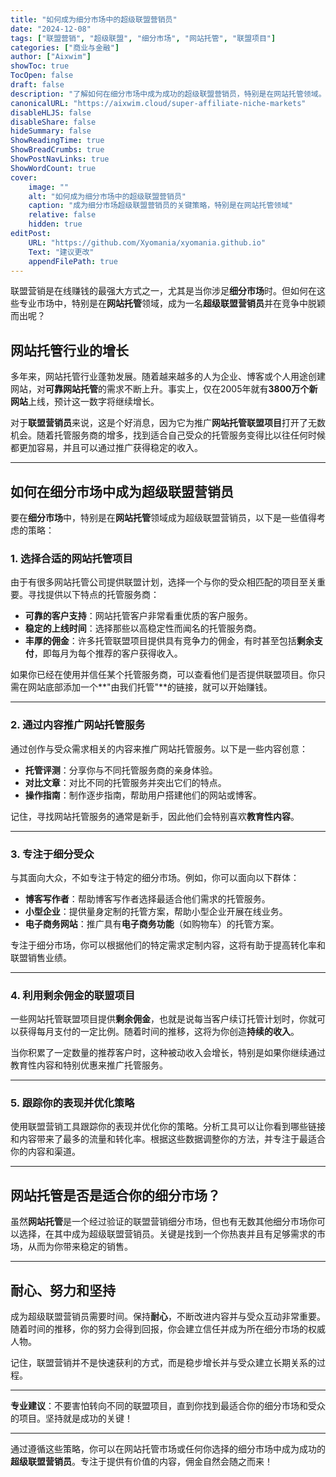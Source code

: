 ```yaml
---
title: "如何成为细分市场中的超级联盟营销员"
date: "2024-12-08"
tags: ["联盟营销", "超级联盟", "细分市场", "网站托管", "联盟项目"]
categories: ["商业与金融"]
author: ["Aixwim"]
showToc: true
TocOpen: false
draft: false
description: "了解如何在细分市场中成为成功的超级联盟营销员，特别是在网站托管领域。学习选择有利可图的联盟项目并获得稳定收入的关键策略。"
canonicalURL: "https://aixwim.cloud/super-affiliate-niche-markets"
disableHLJS: false
disableShare: false
hideSummary: false
ShowReadingTime: true
ShowBreadCrumbs: true
ShowPostNavLinks: true
ShowWordCount: true
cover:
    image: ""
    alt: "如何成为细分市场中的超级联盟营销员"
    caption: "成为细分市场超级联盟营销员的关键策略，特别是在网站托管领域"
    relative: false
    hidden: true
editPost:
    URL: "https://github.com/Xyomania/xyomania.github.io"
    Text: "建议更改"
    appendFilePath: true
---
```


联盟营销是在线赚钱的最强大方式之一，尤其是当你涉足**细分市场**时。但如何在这些专业市场中，特别是在**网站托管**领域，成为一名**超级联盟营销员**并在竞争中脱颖而出呢？

<!--more-->

## 网站托管行业的增长

多年来，网站托管行业蓬勃发展。随着越来越多的人为企业、博客或个人用途创建网站，对**可靠网站托管**的需求不断上升。事实上，仅在2005年就有**3800万个新网站**上线，预计这一数字将继续增长。

对于**联盟营销员**来说，这是个好消息，因为它为推广**网站托管联盟项目**打开了无数机会。随着托管服务商的增多，找到适合自己受众的托管服务变得比以往任何时候都更加容易，并且可以通过推广获得稳定的收入。

---

## 如何在细分市场中成为超级联盟营销员

要在**细分市场**中，特别是在**网站托管**领域成为超级联盟营销员，以下是一些值得考虑的策略：

### 1. **选择合适的网站托管项目**

由于有很多网站托管公司提供联盟计划，选择一个与你的受众相匹配的项目至关重要。寻找提供以下特点的托管服务商：

- **可靠的客户支持**：网站托管客户非常看重优质的客户服务。
- **稳定的上线时间**：选择那些以高稳定性而闻名的托管服务商。
- **丰厚的佣金**：许多托管联盟项目提供具有竞争力的佣金，有时甚至包括**剩余支付**，即每月为每个推荐的客户获得收入。

如果你已经在使用并信任某个托管服务商，可以查看他们是否提供联盟项目。你只需在网站底部添加一个**"由我们托管"**的链接，就可以开始赚钱。

---

### 2. **通过内容推广网站托管服务**

通过创作与受众需求相关的内容来推广网站托管服务。以下是一些内容创意：

- **托管评测**：分享你与不同托管服务商的亲身体验。
- **对比文章**：对比不同的托管服务并突出它们的特点。
- **操作指南**：制作逐步指南，帮助用户搭建他们的网站或博客。

记住，寻找网站托管服务的通常是新手，因此他们会特别喜欢**教育性内容**。

---

### 3. **专注于细分受众**

与其面向大众，不如专注于特定的细分市场。例如，你可以面向以下群体：

- **博客写作者**：帮助博客写作者选择最适合他们需求的托管服务。
- **小型企业**：提供量身定制的托管方案，帮助小型企业开展在线业务。
- **电子商务网站**：推广具有**电子商务功能**（如购物车）的托管方案。

专注于细分市场，你可以根据他们的特定需求定制内容，这将有助于提高转化率和联盟销售业绩。

---

### 4. **利用剩余佣金的联盟项目**

一些网站托管联盟项目提供**剩余佣金**，也就是说每当客户续订托管计划时，你就可以获得每月支付的一定比例。随着时间的推移，这将为你创造**持续的收入**。

当你积累了一定数量的推荐客户时，这种被动收入会增长，特别是如果你继续通过教育性内容和特别优惠来推广托管服务。

---

### 5. **跟踪你的表现并优化策略**

使用联盟营销工具跟踪你的表现并优化你的策略。分析工具可以让你看到哪些链接和内容带来了最多的流量和转化率。根据这些数据调整你的方法，并专注于最适合你的内容和渠道。

---

## 网站托管是否是适合你的细分市场？

虽然**网站托管**是一个经过验证的联盟营销细分市场，但也有无数其他细分市场你可以选择，在其中成为超级联盟营销员。关键是找到一个你热衷并且有足够需求的市场，从而为你带来稳定的销售。

---

## 耐心、努力和坚持

成为超级联盟营销员需要时间。保持**耐心**，不断改进内容并与受众互动非常重要。随着时间的推移，你的努力会得到回报，你会建立信任并成为所在细分市场的权威人物。

记住，联盟营销并不是快速获利的方式，而是稳步增长并与受众建立长期关系的过程。

---

**专业建议**：不要害怕转向不同的联盟项目，直到你找到最适合你的细分市场和受众的项目。坚持就是成功的关键！

---

通过遵循这些策略，你可以在网站托管市场或任何你选择的细分市场中成为成功的**超级联盟营销员**。专注于提供有价值的内容，佣金自然会随之而来！
